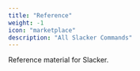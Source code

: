 ```yaml
---
title: "Reference"
weight: -1
icon: "marketplace"
description: "All Slacker Commands"
---
```


Reference material for Slacker.
